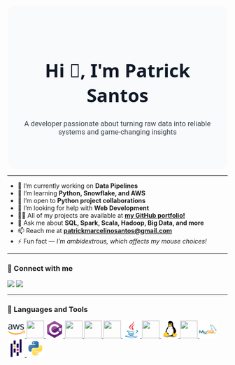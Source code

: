 <div align="center" style="background-color:#f9fafb; background-image: url('https://cdn-icons-png.flaticon.com/512/6165/6165221.png'); background-repeat: no-repeat; background-size: 80px; background-position: 40px 40px; padding: 60px 20px; border-radius: 20px;">

<h1 style="color: #111827; font-family: 'Segoe UI', sans-serif; font-size: 42px;">
Hi 👋, I'm <b>Patrick Santos</b>
</h1>

<h3 style="color: #374151; font-family: 'Roboto', sans-serif; font-weight: 400;">
A developer passionate about turning raw data into reliable systems and game-changing insights
</h3>

</div>

---

- 🔭 I’m currently working on **Data Pipelines**
- 🌱 I’m learning **Python, Snowflake, and AWS**
- 👯 I’m open to **Python project collaborations**
- 🤝 I’m looking for help with **Web Development**
- 👨‍💻 All of my projects are available at [**my GitHub portfolio!**](https://github.com/patricks-gh/portfolio)
- 💬 Ask me about **SQL, Spark, Scala, Hadoop, Big Data, and more**
- 📫 Reach me at **patrickmarcelinosantos@gmail.com**
- ⚡ Fun fact — *I’m ambidextrous, which affects my mouse choices!*

---

### 🧭 Connect with me
<p align="left">
<a href="mailto:patrickmarcelinosantos@gmail.com"><img src="https://img.shields.io/badge/Email-%23EA4335.svg?style=for-the-badge&logo=gmail&logoColor=white"/></a>
<a href="https://github.com/patricks-gh"><img src="https://img.shields.io/badge/GitHub-%23181717.svg?style=for-the-badge&logo=github&logoColor=white"/></a>
</p>

---

### 🧰 Languages and Tools
<p align="left">
<a href="https://aws.amazon.com" target="_blank" rel="noreferrer"> <img src="https://raw.githubusercontent.com/devicons/devicon/master/icons/amazonwebservices/amazonwebservices-original-wordmark.svg" width="40" height="40"/> </a>
<a href="https://www.gnu.org/software/bash/" target="_blank" rel="noreferrer"> <img src="https://www.vectorlogo.zone/logos/gnu_bash/gnu_bash-icon.svg" width="40" height="40"/> </a>
<a href="https://www.w3schools.com/cs/" target="_blank" rel="noreferrer"> <img src="https://raw.githubusercontent.com/devicons/devicon/master/icons/csharp/csharp-original.svg" width="40" height="40"/> </a>
<a href="https://git-scm.com/" target="_blank" rel="noreferrer"> <img src="https://www.vectorlogo.zone/logos/git-scm/git-scm-icon.svg" width="40" height="40"/> </a>
<a href="https://hadoop.apache.org/" target="_blank" rel="noreferrer"> <img src="https://www.vectorlogo.zone/logos/apache_hadoop/apache_hadoop-icon.svg" width="40" height="40"/> </a>
<a href="https://hive.apache.org/" target="_blank" rel="noreferrer"> <img src="https://www.vectorlogo.zone/logos/apache_hive/apache_hive-icon.svg" width="40" height="40"/> </a>
<a href="https://www.java.com" target="_blank" rel="noreferrer"> <img src="https://raw.githubusercontent.com/devicons/devicon/master/icons/java/java-original.svg" width="40" height="40"/> </a>
<a href="https://www.jenkins.io" target="_blank" rel="noreferrer"> <img src="https://www.vectorlogo.zone/logos/jenkins/jenkins-icon.svg" width="40" height="40"/> </a>
<a href="https://www.linux.org/" target="_blank" rel="noreferrer"> <img src="https://raw.githubusercontent.com/devicons/devicon/master/icons/linux/linux-original.svg" width="40" height="40"/> </a>
<a href="https://www.microsoft.com/en-us/sql-server" target="_blank" rel="noreferrer"> <img src="https://www.svgrepo.com/show/303229/microsoft-sql-server-logo.svg" width="40" height="40"/> </a>
<a href="https://www.mysql.com/" target="_blank" rel="noreferrer"> <img src="https://raw.githubusercontent.com/devicons/devicon/master/icons/mysql/mysql-original-wordmark.svg" width="40" height="40"/> </a>
<a href="https://pandas.pydata.org/" target="_blank" rel="noreferrer"> <img src="https://raw.githubusercontent.com/devicons/devicon/2ae2a900d2f041da66e950e4d48052658d850630/icons/pandas/pandas-original.svg" width="40" height="40"/> </a>
<a href="https://www.python.org" target="_blank" rel="noreferrer"> <img src="https://raw.githubusercontent.com/devicons/devicon/master/icons/python/python-original.svg" width="40" height="40"/> </a>
</p>
